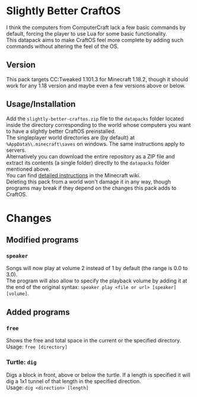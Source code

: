 # Slightly Better CraftOS
I think the computers from ComputerCraft lack a few basic commands by default, forcing the player to use Lua for some basic functionality. <br/>
This datapack aims to make CraftOS feel more complete by adding such commands without altering the feel of the OS.

## Version
This pack targets CC:Tweaked 1.101.3 for Minecraft 1.18.2, though it should work for any 1.18 version and maybe even a few versions above or below.

## Usage/Installation
Add the `slightly-better-craftos.zip` file to the `datapacks` folder located inside the directory corresponding to the world whose computers you want to have a slightly better CraftOS preinstalled. <br/>
The singleplayer world directories are (by default) at `%AppData%\.minecraft\saves` on windows. The same instructions apply to servers. <br/>
Alternatively you can download the entire repository as a ZIP file and extract its contents (a single folder) directly to the `datapacks` folder mentioned above. <br/>
You can find [detailed instructions](https://minecraft.wiki/w/Tutorial:Installing_a_data_pack) in the Minecraft wiki. <br/>
Deleting this pack from a world won't damage it in any way, though programs may break if they depend on the changes this pack adds to CraftOS.

# Changes
## Modified programs
### `speaker`
Songs will now play at volume 2 instead of 1 by default (the range is 0.0 to 3.0). <br/>
The program will also allow to specify the playback volume by adding it at the end of the original syntax: `speaker play <file or url> [speaker] [volume]`.

## Added programs
### `free`
Shows the free and total space in the current or the specified directory. <br/>
Usage: `free [directory]`

### Turtle: `dig`
Digs a block in front, above or below the turtle. If a length is specified it will dig a 1x1 tunnel of that length in the specified direction. <br/>
Usage: `dig <direction> [length]`